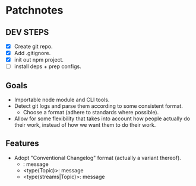 # Patchnotes

## DEV STEPS

+ [x] Create git repo.
+ [x] Add .gitignore.
+ [x] init out npm project.
+ [ ] install deps + prep configs.

## Goals

+ Importable node module and CLI tools.
+ Detect git logs and parse them according to some consistent format.
  + Choose a format (adhere to standards where possible).
+ Allow for some flexibility that takes into account how people actually do their work, instead of how we want them to do their work.

## Features

+ Adopt "Conventional Changelog" format (actually a variant thereof).
  + <type>: message
  + <type(Topic)>: message
  + <type(streams|Topic)>: message
